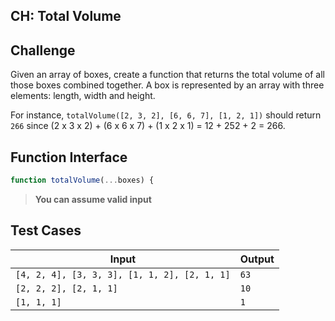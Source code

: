 CH: Total Volume
---

## Challenge

Given an array of boxes, create a function that returns the total volume of all those boxes combined together. A box is represented by an array with three elements: length, width and height.

For instance, `totalVolume([2, 3, 2], [6, 6, 7], [1, 2, 1])` should return `266` since (2 x 3 x 2) + (6 x 6 x 7) + (1 x 2 x 1) = 12 + 252 + 2 = 266.

## Function Interface

```js
function totalVolume(...boxes) {
```

> **You can assume valid input**

## Test Cases

Input | Output
---|---
`[4, 2, 4], [3, 3, 3], [1, 1, 2], [2, 1, 1]` | `63`
`[2, 2, 2], [2, 1, 1]` | `10`
`[1, 1, 1]` | `1`
